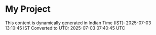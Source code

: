 # My Project

This content is dynamically generated in Indian Time (IST): 2025-07-03 13:10:45 IST
Converted to UTC: 2025-07-03 07:40:45 UTC
